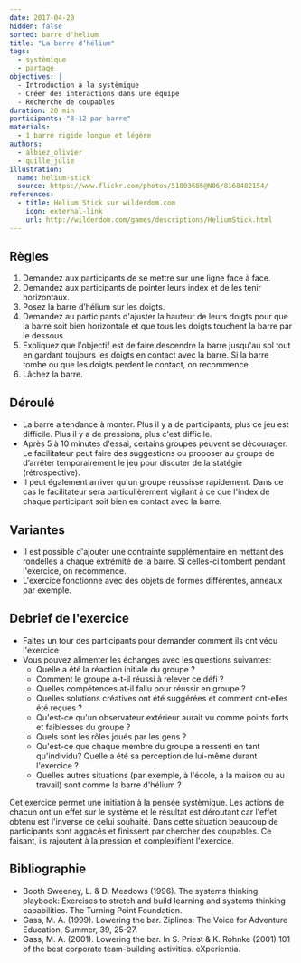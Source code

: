 ```yaml
---
date: 2017-04-20
hidden: false
sorted: barre d'helium
title: "La barre d’hélium"
tags:
  - systèmique
  - partage
objectives: |
  - Introduction à la systèmique
  - Créer des interactions dans une équipe
  - Recherche de coupables
duration: 20 min
participants: "8-12 par barre"
materials:
  - 1 barre rigide longue et légère
authors:
  - albiez_olivier
  - quille_julie
illustration:
  name: helium-stick
  source: https://www.flickr.com/photos/51803685@N06/8168482154/
references:
  - title: Helium Stick sur wilderdom.com
    icon: external-link
    url: http://wilderdom.com/games/descriptions/HeliumStick.html
---
```


## Règles

1. Demandez aux participants de se mettre sur une ligne face à face.
2. Demandez aux participants de pointer leurs index et de les tenir horizontaux.
3. Posez la barre d’hélium sur les doigts.
4. Demandez au participants d'ajuster la hauteur de leurs doigts pour que la barre soit bien horizontale et que tous les doigts touchent la barre par le dessous.
5. Expliquez que l'objectif est de faire descendre la barre jusqu'au sol tout en gardant toujours les doigts en contact avec la barre. Si la barre tombe ou que les doigts perdent le contact, on recommence.
6. Lâchez la barre.

## Déroulé

- La barre a tendance à monter. Plus il y a de participants, plus ce jeu est difficile. Plus il y a de pressions, plus c'est difficile.
- Après 5 à 10 minutes d'essai, certains groupes peuvent se décourager. Le facilitateur peut faire des suggestions ou proposer au groupe de d’arrêter temporairement le jeu pour discuter de la statégie (rétrospective).
- Il peut également arriver qu'un groupe réussisse rapidement. Dans ce cas le facilitateur sera particulièrement vigilant à ce que l'index de chaque participant soit bien en contact avec la barre.

## Variantes

- Il est possible d'ajouter une contrainte supplémentaire en mettant des rondelles à chaque extrémité de la barre. Si celles-ci tombent pendant l'exercice, on recommence.
- L'exercice fonctionne avec des objets de formes différentes, anneaux par exemple.


## Debrief de l'exercice

- Faites un tour des participants pour demander comment ils ont vécu l'exercice
- Vous pouvez alimenter les échanges avec les questions suivantes:
  - Quelle a été la réaction initiale du groupe ?
  - Comment le groupe a-t-il réussi à relever ce défi ?
  - Quelles compétences at-il fallu pour réussir en groupe ?
  - Quelles solutions créatives ont été suggérées et comment ont-elles été reçues ?
  - Qu'est-ce qu'un observateur extérieur aurait vu comme points forts et faiblesses du groupe ?
  - Quels sont les rôles joués par les gens ?
  - Qu'est-ce que chaque membre du groupe a ressenti en tant qu'individu? Quelle a été sa perception de lui-même durant l'exercice ?
  - Quelles autres situations (par exemple, à l'école, à la maison ou au travail) sont comme la barre d'hélium ?

Cet exercice permet une initiation à la pensée systèmique. Les actions de chacun ont un effet sur le système et le résultat est déroutant car l'effet obtenu est l'inverse de celui souhaité. Dans cette situation beaucoup de participants sont aggacés et finissent par chercher des coupables. Ce faisant, ils rajoutent à la pression et complexifient l'exercice.


## Bibliographie

- Booth Sweeney, L. & D. Meadows (1996). The systems thinking playbook: Exercises to stretch and build learning and systems thinking capabilities. The Turning Point Foundation.
- Gass, M. A. (1999). Lowering the bar. Ziplines: The Voice for Adventure Education, Summer, 39, 25-27.
- Gass, M. A. (2001). Lowering the bar. In S. Priest & K. Rohnke (2001) 101 of the best corporate team-building activities. eXperientia.
